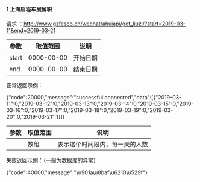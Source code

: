 #### 1 上海启程车展留职

请求 ：http://www.gzfesco.cn/wechat/ahuiapi/get_liuzi/?start=2019-03-11&end=2019-03-21

| 参数  | 取值范围   | 说明     |
| ----- | ---------- | -------- |
| start | 0000-00-00 | 开始日期 |
| end   | 0000-00-00 | 结束日期 |

正常返回示例：

{"code":20000,"message":"successful connected","data":[{"2019-03-11":0,"2019-03-12":0,"2019-03-13":0,"2019-03-14":0,"2019-03-15":0,"2019-03-16":0,"2019-03-17":0,"2019-03-18":0,"2019-03-19":0,"2019-03-20":0,"2019-03-21":1}]}

| 参数 | 取值范围 | 说明                           |
| ---- | -------- | ------------------------------ |
|      | 数组     | 表示这个时间段内，每一天的人数 |

失败返回示例：（一般为数据库的异常）

{"code":40000,"message":"\u901a\u8baf\u6210\u529f"}

